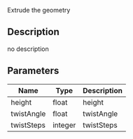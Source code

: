 Extrude the geometry



## Description
no description
## Parameters

<table>
<thead>
	<tr>
		<th>Name</th>
		<th>Type</th>
		<th>Description</th>
	</tr>
</thead>
<tr>
	<td>height</td>
	<td><div class='bg-yellow-800 px-2 py-px text-white rounded-sm'>float</div></td>
	<td>height</td>
</tr>
<tr>
	<td>twistAngle</td>
	<td><div class='bg-yellow-800 px-2 py-px text-white rounded-sm'>float</div></td>
	<td>twistAngle</td>
</tr>
<tr>
	<td>twistSteps</td>
	<td><div class='bg-orange-800 px-2 py-px text-white rounded-sm'>integer</div></td>
	<td>twistSteps</td>
</tr>
</table>